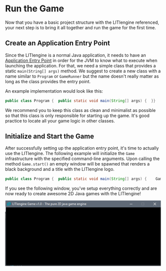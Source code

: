 # Run the Game

Now that you have a basic project structure with the LITIengine referenced, your next step is to bring it all together and run the game for the first time.

## Create an Application Entry Point

Since the LITIengine is a normal Java application, it needs to have an [Application Entry Point](https://docs.oracle.com/javase/tutorial/deployment/jar/appman.html) in order for the JVM to know what to execute when launching the application. For that, we need a simple class that provides a static `main(String[] args)` method. We suggest to create a new class with a name similar to `Program` or `GameRunner` but the name doesn't really matter as long as the class provides the entry point.

An example implementation would look like this:

```java
public class Program {  public static void main(String[] args) {  }}
```

We recommend you to keep this class as clean and minimalist as possible so that this class is only responsible for starting up the game. It's good practice to locate all your game logic in other classes.

## Initialize and Start the Game

After successfully setting up the application entry point, it's time to actually use the LITIengine. The following example will initialize the `Game` infrastructure with the specified command-line arguments. Upon calling the method `Game.start()` an empty window will be spawned that renders a black background and a title with the LITIengine logo.

```java
public class Program {  public static void main(String[] args) {    Game.init(args);    Game.start();  }}
```

If you see the following window, you’ve setup everything correctly and are now ready to create awesome 2D Java games with the LITIengine!

![Empty LITIengine Window](../../.gitbook/assets/empty-litiengine-window.png)

